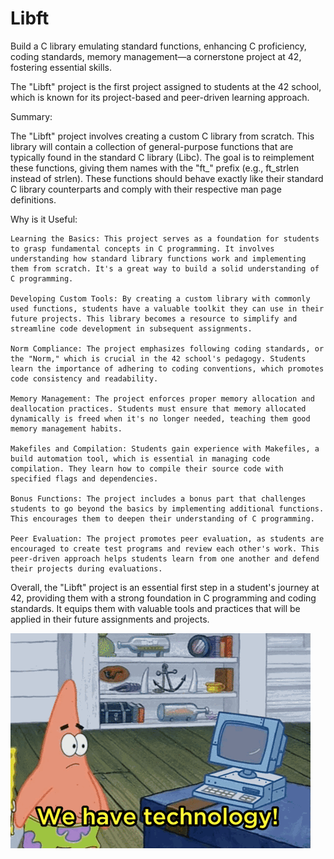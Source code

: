 # Libft
Build a C library emulating standard functions, enhancing C proficiency, coding standards, memory management—a cornerstone project at 42, fostering essential skills.

The "Libft" project is the first project assigned to students at the 42 school, which is known for its project-based and peer-driven learning approach.

Summary:

The "Libft" project involves creating a custom C library from scratch. This library will contain a collection of general-purpose functions that are typically found in the standard C library (Libc). The goal is to reimplement these functions, giving them names with the "ft_" prefix (e.g., ft_strlen instead of strlen). These functions should behave exactly like their standard C library counterparts and comply with their respective man page definitions.

Why is it Useful:

    Learning the Basics: This project serves as a foundation for students to grasp fundamental concepts in C programming. It involves understanding how standard library functions work and implementing them from scratch. It's a great way to build a solid understanding of C programming.

    Developing Custom Tools: By creating a custom library with commonly used functions, students have a valuable toolkit they can use in their future projects. This library becomes a resource to simplify and streamline code development in subsequent assignments.

    Norm Compliance: The project emphasizes following coding standards, or the "Norm," which is crucial in the 42 school's pedagogy. Students learn the importance of adhering to coding conventions, which promotes code consistency and readability.

    Memory Management: The project enforces proper memory allocation and deallocation practices. Students must ensure that memory allocated dynamically is freed when it's no longer needed, teaching them good memory management habits.

    Makefiles and Compilation: Students gain experience with Makefiles, a build automation tool, which is essential in managing code compilation. They learn how to compile their source code with specified flags and dependencies.

    Bonus Functions: The project includes a bonus part that challenges students to go beyond the basics by implementing additional functions. This encourages them to deepen their understanding of C programming.

    Peer Evaluation: The project promotes peer evaluation, as students are encouraged to create test programs and review each other's work. This peer-driven approach helps students learn from one another and defend their projects during evaluations.

Overall, the "Libft" project is an essential first step in a student's journey at 42, providing them with a strong foundation in C programming and coding standards. It equips them with valuable tools and practices that will be applied in their future assignments and projects.

![Firts Week](giphy.gif)

